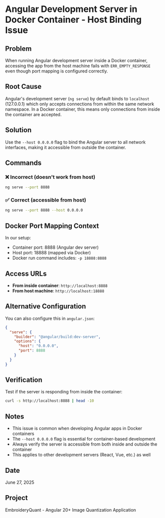 # Angular Development Server in Docker Container - Host Binding Issue

## Problem
When running Angular development server inside a Docker container, accessing the app from the host machine fails with `ERR_EMPTY_RESPONSE` even though port mapping is configured correctly.

## Root Cause
Angular's development server (`ng serve`) by default binds to `localhost` (127.0.0.1) which only accepts connections from within the same network namespace. In a Docker container, this means only connections from inside the container are accepted.

## Solution
Use the `--host 0.0.0.0` flag to bind the Angular server to all network interfaces, making it accessible from outside the container.

## Commands

### ❌ Incorrect (doesn't work from host)
```bash
ng serve --port 8888
```

### ✅ Correct (accessible from host)
```bash
ng serve --port 8888 --host 0.0.0.0
```

## Docker Port Mapping Context
In our setup:
- Container port: 8888 (Angular dev server)
- Host port: 18888 (mapped via Docker)
- Docker run command includes: `-p 18888:8888`

## Access URLs
- **From inside container**: `http://localhost:8888`
- **From host machine**: `http://localhost:18888`

## Alternative Configuration
You can also configure this in `angular.json`:

```json
{
  "serve": {
    "builder": "@angular/build:dev-server",
    "options": {
      "host": "0.0.0.0",
      "port": 8888
    }
  }
}
```

## Verification
Test if the server is responding from inside the container:
```bash
curl -s http://localhost:8888 | head -10
```

## Notes
- This issue is common when developing Angular apps in Docker containers
- The `--host 0.0.0.0` flag is essential for container-based development
- Always verify the server is accessible from both inside and outside the container
- This applies to other development servers (React, Vue, etc.) as well

## Date
June 27, 2025

## Project
EmbroideryQuant - Angular 20+ Image Quantization Application
